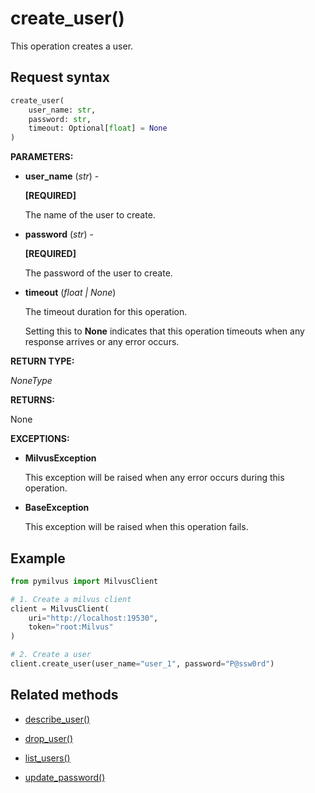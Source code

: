 # create_user()

This operation creates a user.

## Request syntax

```python
create_user(
    user_name: str,
    password: str,
    timeout: Optional[float] = None
)
```

__PARAMETERS:__

- __user_name__ (_str_) -

    __[REQUIRED]__

    The name of the user to create.

- __password__ (_str_) -

    __[REQUIRED]__

    The password of the user to create.

- __timeout__ (_float _|_ None_)  

    The timeout duration for this operation. 

    Setting this to __None__ indicates that this operation timeouts when any response arrives or any error occurs.

__RETURN TYPE:__

_NoneType_

__RETURNS:__

None

__EXCEPTIONS:__

- __MilvusException__

    This exception will be raised when any error occurs during this operation.

- __BaseException__

    This exception will be raised when this operation fails.

## Example

```python
from pymilvus import MilvusClient

# 1. Create a milvus client
client = MilvusClient(
    uri="http://localhost:19530",
    token="root:Milvus"
)

# 2. Create a user
client.create_user(user_name="user_1", password="P@ssw0rd")
```

## Related methods

- [describe_user()](./Authentication/describe_user.md)

- [drop_user()](./Authentication/drop_user.md)

- [list_users()](./Authentication/list_users.md)

- [update_password()](./Authentication/update_password.md)


